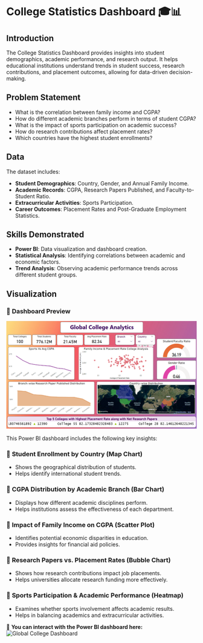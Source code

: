 # College Statistics Dashboard 🎓📊

## Introduction
The College Statistics Dashboard provides insights into student demographics, academic performance, and research output. It helps educational institutions understand trends in student success, research contributions, and placement outcomes, allowing for data-driven decision-making.

## Problem Statement
- What is the correlation between family income and CGPA?
- How do different academic branches perform in terms of student CGPA?
- What is the impact of sports participation on academic success?
- How do research contributions affect placement rates?
- Which countries have the highest student enrollments?

## Data
The dataset includes:
- **Student Demographics**: Country, Gender, and Annual Family Income.
- **Academic Records**: CGPA, Research Papers Published, and Faculty-to-Student Ratio.
- **Extracurricular Activities**: Sports Participation.
- **Career Outcomes**: Placement Rates and Post-Graduate Employment Statistics.

## Skills Demonstrated
- **Power BI**: Data visualization and dashboard creation.
- **Statistical Analysis**: Identifying correlations between academic and economic factors.
- **Trend Analysis**: Observing academic performance trends across different student groups.

## Visualization

### 📌 **Dashboard Preview**
![Global College Dashboard](https://github.com/kouatcheu1/Global-College-Dashboard/blob/main/Global%20College%20Dashboard.png)

This Power BI dashboard includes the following key insights:

### 📌 **Student Enrollment by Country (Map Chart)**
- Shows the geographical distribution of students.
- Helps identify international student trends.

### 📌 **CGPA Distribution by Academic Branch (Bar Chart)**
- Displays how different academic disciplines perform.
- Helps institutions assess the effectiveness of each department.

### 📌 **Impact of Family Income on CGPA (Scatter Plot)**
- Identifies potential economic disparities in education.
- Provides insights for financial aid policies.

### 📌 **Research Papers vs. Placement Rates (Bubble Chart)**
- Shows how research contributions impact job placements.
- Helps universities allocate research funding more effectively.

### 📌 **Sports Participation & Academic Performance (Heatmap)**
- Examines whether sports involvement affects academic results.
- Helps in balancing academics and extracurricular activities.

🚀 **You can interact with the Power BI dashboard here:** ![Global College Dashboard](https://github.com/kouatcheu1/Global-College-Dashboard/blob/main/College%20Dashboard.pbix)
